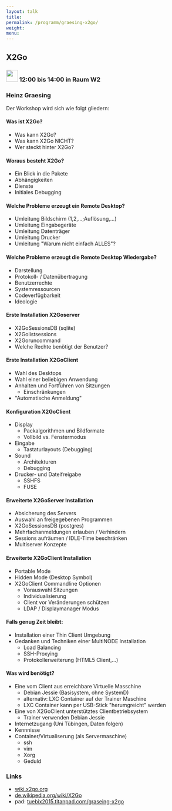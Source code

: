 ```yaml
---
layout: talk
title:
permalink: /programm/graesing-x2go/
weight: 
menu:
---
```

## X2Go

### <img height = "32" src="../../images/workshop.svg"> 12:00 bis 14:00 in Raum W2

### Heinz Graesing

Der Workshop wird sich wie folgt gliedern:

#### Was ist X2Go?

- Was kann X2Go?
- Was kann X2Go NICHT?
- Wer steckt hinter X2Go?

#### Woraus besteht X2Go?

- Ein Blick in die Pakete
- Abhängigkeiten
- Dienste
- Initiales Debugging

#### Welche Probleme erzeugt ein Remote Desktop?

- Umleitung Bildschirm (1,2,...;Auflösung,...)
- Umleitung Eingabegeräte
- Umleitung Datenträger
- Umleitung Drucker
- Umleitung "Warum nicht einfach ALLES"?

#### Welche Probleme erzeugt die Remote Desktop Wiedergabe?

- Darstellung
- Protokoll- / Datenübertragung
- Benutzerrechte
- Systemressourcen
- Codeverfügbarkeit
- Ideologie

#### Erste Installation X2Goserver

- X2GoSessionsDB (sqlite)
- X2Golistsessions
- X2Goruncommand
- Welche Rechte benötigt der Benutzer?

#### Erste Installation X2GoClient

- Wahl des Desktops
- Wahl einer beliebigen Anwendung
- Anhalten und Fortführen von Sitzungen
  - Einschränkungen
- "Automatische Anmeldung"

#### Konfiguration X2GoClient

- Display
  - Packalgorithmen und Bildformate
  - Vollbild vs. Fenstermodus
- Eingabe
  - Tastaturlayouts (Debugging)
- Sound
  - Architekturen
  - Debugging
- Drucker- und Dateifreigabe
  - SSHFS
  - FUSE

#### Erweiterte X2GoServer Installation

- Absicherung des Servers
- Auswahl an freigegebenen Programmen
- X2GoSessionsDB (postgres)
- Mehrfachanmeldungen erlauben / Verhindern
- Sessions aufräumen / IDLE-Time beschränken
- Multiserver Konzepte

#### Erweiterte X2GoClient Installation

- Portable Mode
- Hidden Mode (Desktop Symbol)
- X2GoClient Commandline Optionen
  - Vorauswahl Sitzungen
  - Individualisierung
  - Client vor Veränderungen schützen
  - LDAP / Displaymanager Modus

#### Falls genug Zeit bleibt:

- Installation einer Thin Client Umgebung
- Gedanken und Techniken einer MultiNODE Installation
  - Load Balancing
  - SSH-Proxying
  - Protokollerweiterung (HTML5 Client,...)

#### Was wird benötigt?

- Eine vom Client aus erreichbare Virtuelle Masschine
  * Debian Jessie (Basisystem, ohne SystemD)
  * alternativ: LXC Container auf der Trainer Maschine
  * LXC Container kann per USB-Stick "herumgreicht" werden
- Eine von X2GoClient unterstütztes Clientbetriebsystem
  * Trainer verwenden Debian Jessie
- Internetzugang (Uni Tübingen, Daten folgen)
- Kennnisse
- Container/Virtualiserung (als Servermaschine)
  * ssh
  * vim
  * Xorg
  * Geduld

### Links

- <a href="http://wiki.x2go.org" target="_blank">wiki.x2go.org</a>
- <a href="http://de.wikipedia.org/wiki/X2Go" target="_blank">de.wikipedia.org/wiki/X2Go</a>
- pad: <a href="https://tuebix2015.titanpad.com/graseing-x2go" target="_blank">tuebix2015.titanpad.com/graseing-x2go</a>

